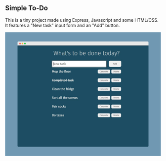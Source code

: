## Simple To-Do
This is a tiny project made using Express, Javascript and some HTML/CSS.
It features a "New task" input form and an "Add" button.

![Screenshot](/screenshot.png?raw=true "SCreenshot")
